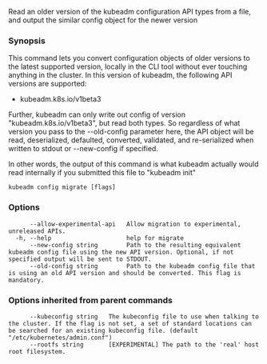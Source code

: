 
Read an older version of the kubeadm configuration API types from a file, and output the similar config object for the newer version

### Synopsis


This command lets you convert configuration objects of older versions to the latest supported version,
locally in the CLI tool without ever touching anything in the cluster.
In this version of kubeadm, the following API versions are supported:
- kubeadm.k8s.io/v1beta3

Further, kubeadm can only write out config of version "kubeadm.k8s.io/v1beta3", but read both types.
So regardless of what version you pass to the --old-config parameter here, the API object will be
read, deserialized, defaulted, converted, validated, and re-serialized when written to stdout or
--new-config if specified.

In other words, the output of this command is what kubeadm actually would read internally if you
submitted this file to "kubeadm init"


```
kubeadm config migrate [flags]
```

### Options

```
      --allow-experimental-api   Allow migration to experimental, unreleased APIs.
  -h, --help                     help for migrate
      --new-config string        Path to the resulting equivalent kubeadm config file using the new API version. Optional, if not specified output will be sent to STDOUT.
      --old-config string        Path to the kubeadm config file that is using an old API version and should be converted. This flag is mandatory.
```

### Options inherited from parent commands

```
      --kubeconfig string   The kubeconfig file to use when talking to the cluster. If the flag is not set, a set of standard locations can be searched for an existing kubeconfig file. (default "/etc/kubernetes/admin.conf")
      --rootfs string       [EXPERIMENTAL] The path to the 'real' host root filesystem.
```
